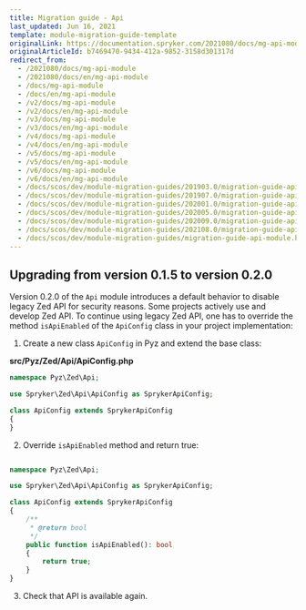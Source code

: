 ```yaml
---
title: Migration guide - Api
last_updated: Jun 16, 2021
template: module-migration-guide-template
originalLink: https://documentation.spryker.com/2021080/docs/mg-api-module
originalArticleId: b7469470-9434-412a-9852-3158d301317d
redirect_from:
  - /2021080/docs/mg-api-module
  - /2021080/docs/en/mg-api-module
  - /docs/mg-api-module
  - /docs/en/mg-api-module
  - /v2/docs/mg-api-module
  - /v2/docs/en/mg-api-module
  - /v3/docs/mg-api-module
  - /v3/docs/en/mg-api-module
  - /v4/docs/mg-api-module
  - /v4/docs/en/mg-api-module
  - /v5/docs/mg-api-module
  - /v5/docs/en/mg-api-module
  - /v6/docs/mg-api-module
  - /v6/docs/en/mg-api-module
  - /docs/scos/dev/module-migration-guides/201903.0/migration-guide-api-module.html
  - /docs/scos/dev/module-migration-guides/201907.0/migration-guide-api-module.html
  - /docs/scos/dev/module-migration-guides/202001.0/migration-guide-api-module.html
  - /docs/scos/dev/module-migration-guides/202005.0/migration-guide-api-module.html
  - /docs/scos/dev/module-migration-guides/202009.0/migration-guide-api-module.html
  - /docs/scos/dev/module-migration-guides/202108.0/migration-guide-api-module.html
  - /docs/scos/dev/module-migration-guides/migration-guide-api-module.html
---
```


## Upgrading from version 0.1.5 to version 0.2.0

Version 0.2.0 of the `Api` module introduces a default behavior to disable legacy Zed API for security reasons.
Some projects actively use and develop Zed API. To continue using legacy Zed API, one has to override the method `isApiEnabled` of the `ApiConfig` class in your project implementation:

1. Create a new class `ApiConfig` in Pyz and extend the base class:

**src/Pyz/Zed/Api/ApiConfig.php**

```php
namespace Pyz\Zed\Api;

use Spryker\Zed\Api\ApiConfig as SprykerApiConfig;

class ApiConfig extends SprykerApiConfig
{
}
```

2. Override `isApiEnabled`  method and return true:

```php

namespace Pyz\Zed\Api;

use Spryker\Zed\Api\ApiConfig as SprykerApiConfig;

class ApiConfig extends SprykerApiConfig
{
    /**
     * @return bool
     */
    public function isApiEnabled(): bool
    {
        return true;
    }
}
```

3. Check that API is available again.
